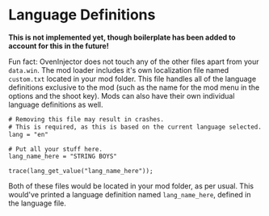 # Language Definitions

**This is not implemented yet, though boilerplate has been added to account for this in the future!**

Fun fact: OvenInjector does not touch any of the other files apart from your `data.win`. The mod loader includes it's own localization file named `custom.txt` located in your mod folder.
This file handles all of the language definitions exclusive to the mod (such as the name for the mod menu in the options and the shoot key).
Mods can also have their own individual language definitions as well.

```plaintext,nolang,filepath=lang/english.txt
# Removing this file may result in crashes.
# This is required, as this is based on the current language selected.
lang = "en"

# Put all your stuff here.
lang_name_here = "STRING BOYS"
```

```gml,filepath=scripts/init.gml
trace(lang_get_value("lang_name_here"));
```

Both of these files would be located in your mod folder, as per usual.
This would've printed a language definition named `lang_name_here`, defined in the language file.